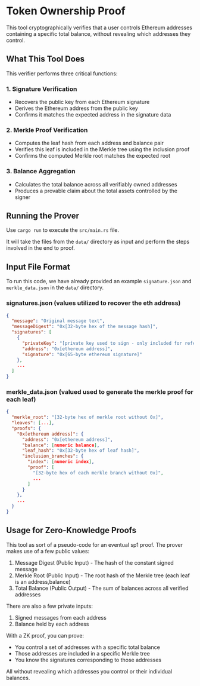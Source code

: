 # Token Ownership Proof

This tool cryptographically verifies that a user controls Ethereum addresses containing a specific total balance, without revealing which addresses they control.

## What This Tool Does

This verifier performs three critical functions:

### 1. Signature Verification
- Recovers the public key from each Ethereum signature
- Derives the Ethereum address from the public key
- Confirms it matches the expected address in the signature data

### 2. Merkle Proof Verification
- Computes the leaf hash from each address and balance pair
- Verifies this leaf is included in the Merkle tree using the inclusion proof
- Confirms the computed Merkle root matches the expected root

### 3. Balance Aggregation
- Calculates the total balance across all verifiably owned addresses
- Produces a provable claim about the total assets controlled by the signer


## Running the Prover

Use `cargo run` to execute the `src/main.rs` file.

It will take the files from the `data/` directory as input and perform the steps involved in the end to proof.

## Input File Format

To run this code, we have already provided an example `signature.json` and `merkle_data.json` in the `data/` directory. 

### signatures.json (values utilized to recover the eth address)
```json
{
  "message": "Original message text",
  "messageDigest": "0x[32-byte hex of the message hash]",
  "signatures": [
    {
      "privateKey": "[private key used to sign - only included for reference]",
      "address": "0x[ethereum address]",
      "signature": "0x[65-byte ethereum signature]"
    },
    ...
  ]
}
```

### merkle_data.json (valued used to generate the merkle proof for each leaf)
```json
{
  "merkle_root": "[32-byte hex of merkle root without 0x]",
  "leaves": [...],
  "proofs": {
    "0x[ethereum address]": {
      "address": "0x[ethereum address]",
      "balance": [numeric balance],
      "leaf_hash": "0x[32-byte hex of leaf hash]",
      "inclusion_branches": {
        "index": [numeric index],
        "proof": [
          "[32-byte hex of each merkle branch without 0x]",
          ...
        ]
      }
    },
    ...
  }
}
```

## Usage for Zero-Knowledge Proofs

This tool as sort of a pseudo-code for an eventual sp1 proof. The prover makes use of a few public values:

1. Message Digest (Public Input) - The hash of the constant signed message
2. Merkle Root (Public Input) - The root hash of the Merkle tree (each leaf is an address,balance)
3. Total Balance (Public Output) - The sum of balances across all verified addresses

There are also a few private inputs:

1. Signed messages from each address
2. Balance held by each address

With a ZK proof, you can prove:
- You control a set of addresses with a specific total balance
- Those addresses are included in a specific Merkle tree
- You know the signatures corresponding to those addresses

All without revealing which addresses you control or their individual balances.
